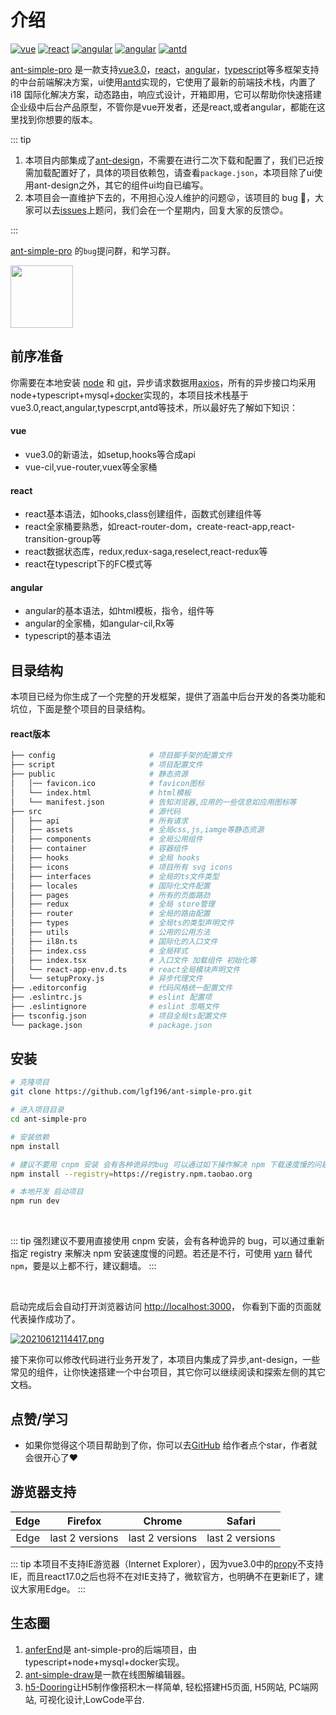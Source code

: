 # 介绍

[![vue](https://img.shields.io/badge/vue-3.0.4-brightgreen.svg)](https://github.com/vuejs/vue)
[![react](https://img.shields.io/badge/react-17.0.1-brightgreen.svg)](https://github.com/facebook/react)
[![angular](https://img.shields.io/badge/angular-11.0.4-brightgreen.svg)](https://github.com/angular/angular)
[![angular](https://img.shields.io/badge/typescript-4.1.2-brightgreen.svg)](https://github.com/microsoft/TypeScript)
[![antd](https://img.shields.io/badge/antd-4.9.3-brightgreen.svg)](https://github.com/ant-design/ant-design)

[ant-simple-pro](https://github.com/lgf196/ant-simple-pro) 是一款支持[vue3.0](https://github.com/vuejs/vue)，[react](https://github.com/facebook/react)，[angular](https://github.com/angular/angular)，[typescript](https://github.com/microsoft/TypeScript)等多框架支持的中台前端解决方案，ui使用[antd](https://github.com/ant-design/ant-design)实现的，它使用了最新的前端技术栈，内置了 i18 国际化解决方案，动态路由，响应式设计，开箱即用，它可以帮助你快速搭建企业级中后台产品原型，不管你是vue开发者，还是react,或者angular，都能在这里找到你想要的版本。

::: tip

1. 本项目内部集成了[ant-design](https://github.com/ant-design/ant-design)，不需要在进行二次下载和配置了，我们已近按需加载配置好了，具体的项目依赖包，请查看`package.json`，本项目除了ui使用ant-design之外，其它的组件ui均自已编写。
2. 本项目会一直维护下去的，不用担心没人维护的问题:stuck_out_tongue_winking_eye:，该项目的 bug :bug:，大家可以去[issues](https://github.com/lgf196/ant-simple-pro/issues)上题问，我们会在一个星期内，回复大家的反馈:blush:。

:::

[ant-simple-pro](https://github.com/lgf196/ant-simple-pro) 的`bug`提问群，和学习群。

<p align="left">
  <img width="100" src="https://p3-juejin.byteimg.com/tos-cn-i-k3u1fbpfcp/6d6d3f624f4143fe8833d2458aeaf002~tplv-k3u1fbpfcp-zoom-1.image">
</p>

## 前序准备

你需要在本地安装 [node](http://nodejs.org/) 和 [git](https://git-scm.com/)，异步请求数据用[axios](https://github.com/axios/axios)，所有的异步接口均采用node+typescript+mysql+[docker](https://www.docker.com/)实现的，本项目技术栈基于vue3.0,react,angular,typescrpt,antd等技术，所以最好先了解如下知识：

#### vue

- vue3.0的新语法，如setup,hooks等合成api
- vue-cil,vue-router,vuex等全家桶

#### react

- react基本语法，如hooks,class创建组件，函数式创建组件等
- react全家桶要熟悉，如react-router-dom，create-react-app,react-transition-group等
- react数据状态库，redux,redux-saga,reselect,react-redux等
- react在typescript下的FC模式等

#### angular

- angular的基本语法，如html模板，指令，组件等
- angular的全家桶，如angular-cil,Rx等
- typescript的基本语法

## 目录结构

本项目已经为你生成了一个完整的开发框架，提供了涵盖中后台开发的各类功能和坑位，下面是整个项目的目录结构。

#### react版本

```bash
├── config                     # 项目脚手架的配置文件
├── script                     # 项目配置文件
├── public                     # 静态资源
│   │── favicon.ico            # favicon图标
│   └── index.html             # html模板
│   └── manifest.json          # 告知浏览器,应用的一些信息如应用图标等
├── src                        # 源代码
│   ├── api                    # 所有请求
│   ├── assets                 # 全局css,js,iamge等静态资源
│   ├── components             # 全局公用组件
│   ├── container              # 容器组件
│   ├── hooks                  # 全局 hooks
│   ├── icons                  # 项目所有 svg icons
│   ├── interfaces             # 全局的ts文件类型
│   ├── locales                # 国际化文件配置
│   ├── pages                  # 所有的页面路劲
│   ├── redux                  # 全局 store管理
│   ├── router                 # 全局的路由配置
│   ├── types                  # 全局ts的类型声明文件
│   ├── utils                  # 公用的公用方法
│   ├── il8n.ts                # 国际化的入口文件
│   ├── index.css              # 全局样式
│   ├── index.tsx              # 入口文件 加载组件 初始化等
│   └── react-app-env.d.ts     # react全局模块声明文件
│   └── setupProxy.js          # 异步代理文件
├── .editorconfig              # 代码风格统一配置文件
├── .eslintrc.js               # eslint 配置项
├── .eslintignore              # eslint 忽略文件
├── tsconfig.json              # 项目全局ts配置文件
└── package.json               # package.json
```

## 安装

```bash
# 克隆项目
git clone https://github.com/lgf196/ant-simple-pro.git

# 进入项目目录
cd ant-simple-pro

# 安装依赖
npm install

# 建议不要用 cnpm 安装 会有各种诡异的bug 可以通过如下操作解决 npm 下载速度慢的问题
npm install --registry=https://registry.npm.taobao.org

# 本地开发 启动项目
npm run dev
```

<br/>

::: tip
强烈建议不要用直接使用 cnpm 安装，会有各种诡异的 bug，可以通过重新指定 registry 来解决 npm 安装速度慢的问题。若还是不行，可使用 [yarn](https://github.com/yarnpkg/yarn) 替代 `npm`，要是以上都不行，建议翻墙。
:::

<br/>

启动完成后会自动打开浏览器访问 [http://localhost:3000](http://localhost:3000)， 你看到下面的页面就代表操作成功了。

[![20210612114417.png](https://i.postimg.cc/nV6vSFGq/20210612114417.png)](https://postimg.cc/WtwFhPK4)

接下来你可以修改代码进行业务开发了，本项目内集成了异步,ant-design，一些常见的组件，让你快速搭建一个中台项目，其它你可以继续阅读和探索左侧的其它文档。

## 点赞/学习

- 如果你觉得这个项目帮助到了你，你可以去[GitHub](https://github.com/lgf196/ant-simple-pro) 给作者点个star，作者就会很开心了:heart:

## 游览器支持

| **Edge** |   **Firefox**   |   **Chrome**    |   **Safari**    |
| :------: | :-------------: | :-------------: | :-------------: |
|   Edge   | last 2 versions | last 2 versions | last 2 versions |

::: tip
本项目不支持IE游览器（Internet Explorer），因为vue3.0中的[propy](https://developer.mozilla.org/zh-CN/docs/Web/JavaScript/Reference/Global_Objects/Proxy)不支持IE，而且react17.0之后也将不在对IE支持了，微软官方，也明确不在更新IE了，建议大家用Edge。
:::

##  生态圈

1.  [anferEnd](https://github.com/lgf196/ant-simple-pro/tree/afterEnd)是 ant-simple-pro的后端项目，由typescript+node+mysql+docker实现。
2.  [ant-simple-draw](https://github.com/lgf196/ant-simple-draw)是一款在线图解编辑器。
3.  [h5-Dooring](https://github.com/MrXujiang/h5-Dooring)让H5制作像搭积木一样简单, 轻松搭建H5页面, H5网站, PC端网站, 可视化设计,LowCode平台.
